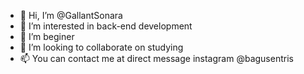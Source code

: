 - 👋 Hi, I’m @GallantSonara
- 👀 I’m interested in back-end development
- 🌱 I’m beginer
- 💞️ I’m looking to collaborate on studying
- 📫 You can contact me at direct message instagram @bagusentris

<!---
GallantSonara/GallantSonara is a ✨ special ✨ repository because its `README.md` (this file) appears on your GitHub profile.
You can click the Preview link to take a look at your changes.
--->
